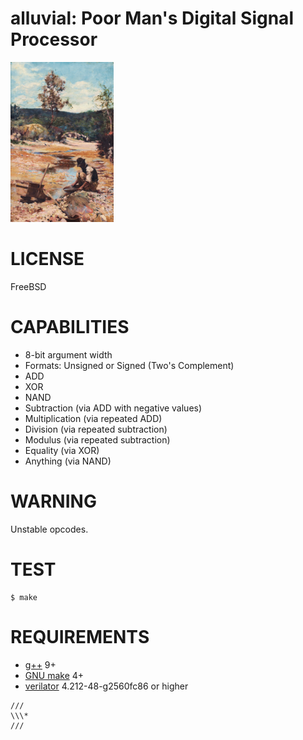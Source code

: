 # alluvial: Poor Man's Digital Signal Processor

![gold prospector](alluvial.png)

# LICENSE

FreeBSD

# CAPABILITIES

* 8-bit argument width
* Formats: Unsigned or Signed (Two's Complement)
* ADD
* XOR
* NAND
* Subtraction (via ADD with negative values)
* Multiplication (via repeated ADD)
* Division (via repeated subtraction)
* Modulus (via repeated subtraction)
* Equality (via XOR)
* Anything (via NAND)

# WARNING

Unstable opcodes.

# TEST

```console
$ make
```

# REQUIREMENTS

* [g++](https://gcc.gnu.org/) 9+
* [GNU make](https://www.gnu.org/software/make/) 4+
* [verilator](https://www.veripool.org/verilator/) 4.212-48-g2560fc86 or higher

```text
///
\\\*
///
```

